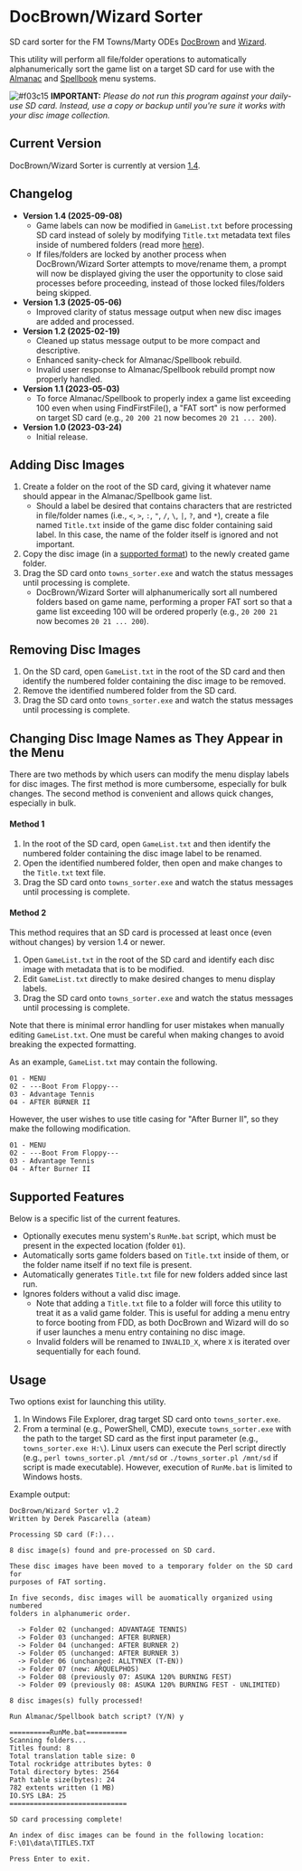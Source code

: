 # DocBrown/Wizard Sorter
SD card sorter for the FM Towns/Marty ODEs [DocBrown](https://gdemu.wordpress.com/details/docbrown-details/) and [Wizard](https://gdemu.wordpress.com/details/wizard-details/).

This utility will perform all file/folder operations to automatically alphanumerically sort the game list on a target SD card for use with the [Almanac](https://gdemu.wordpress.com/operation/docbrown-operation/) and [Spellbook](https://gdemu.wordpress.com/operation/wizard-operation/) menu systems.

![#f03c15](https://i.imgur.com/XsUAGA0.png) **IMPORTANT:** *Please do not run this program against your daily-use SD card. Instead, use a copy or backup until you're sure it works with your disc image collection.*

## Current Version
DocBrown/Wizard Sorter is currently at version [1.4](https://github.com/DerekPascarella/DocBrown-Wizard-Sorter/raw/main/towns_sorter.exe).

## Changelog
* **Version 1.4 (2025-09-08)**
  * Game labels can now be modified in `GameList.txt` before processing SD card instead of solely by modifying `Title.txt` metadata text files inside of numbered folders (read more [here](#method-2)).
  * If files/folders are locked by another process when DocBrown/Wizard Sorter attempts to move/rename them, a prompt will now be displayed giving the user the opportunity to close said processes before proceeding, instead of those locked files/folders being skipped.
* **Version 1.3 (2025-05-06)**
  * Improved clarity of status message output when new disc images are added and processed.
* **Version 1.2 (2025-02-19)**
  * Cleaned up status message output to be more compact and descriptive.
  * Enhanced sanity-check for Almanac/Spellbook rebuild.
  * Invalid user response to Almanac/Spellbook rebuild prompt now properly handled.
* **Version 1.1 (2023-05-03)**
  * To force Almanac/Spellbook to properly index a game list exceeding 100 even when using FindFirstFile(), a "FAT sort" is now performed on target SD card (e.g., `20 200 21` now becomes `20 21 ... 200`).
* **Version 1.0 (2023-03-24)**
  * Initial release.

## Adding Disc Images
1. Create a folder on the root of the SD card, giving it whatever name should appear in the Almanac/Spellbook game list.
   - Should a label be desired that contains characters that are restricted in file/folder names (i.e., `<`, `>`, `:`, `"`, `/`, `\`, `|`, `?`, and `*`), create a file named `Title.txt` inside of the game disc folder containing said label. In this case, the name of the folder itself is ignored and not important.
3. Copy the disc image (in a [supported format](https://gdemu.wordpress.com/details/docbrown-details/)) to the newly created game folder.
4. Drag the SD card onto `towns_sorter.exe` and watch the status messages until processing is complete.
   - DocBrown/Wizard Sorter will alphanumerically sort all numbered folders based on game name, performing a proper FAT sort so that a game list exceeding 100 will be ordered properly (e.g., `20 200 21` now becomes `20 21 ... 200`).

## Removing Disc Images
1. On the SD card, open `GameList.txt` in the root of the SD card and then identify the numbered folder containing the disc image to be removed.
2. Remove the identified numbered folder from the SD card.
3. Drag the SD card onto `towns_sorter.exe` and watch the status messages until processing is complete.

## Changing Disc Image Names as They Appear in the Menu
There are two methods by which users can modify the menu display labels for disc images. The first method is more cumbersome, especially for bulk changes. The second method is convenient and allows quick changes, especially in bulk.
#### Method 1
1. In the root of the SD card, open `GameList.txt` and then identify the numbered folder containing the disc image label to be renamed.
2. Open the identified numbered folder, then open and make changes to the `Title.txt` text file.
3. Drag the SD card onto `towns_sorter.exe` and watch the status messages until processing is complete.
#### Method 2
This method requires that an SD card is processed at least once (even without changes) by version 1.4 or newer.

1. Open `GameList.txt` in the root of the SD card and identify each disc image with metadata that is to be modified.
2. Edit `GameList.txt` directly to make desired changes to menu display labels.
3. Drag the SD card onto `towns_sorter.exe` and watch the status messages until processing is complete.

Note that there is minimal error handling for user mistakes when manually editing `GameList.txt`. One must be careful when making changes to avoid breaking the expected formatting.

As an example, `GameList.txt` may contain the following.

```
01 - MENU
02 - ---Boot From Floppy---
03 - Advantage Tennis
04 - AFTER BURNER II
```

However, the user wishes to use title casing for "After Burner II", so they make the following modification.

```
01 - MENU
02 - ---Boot From Floppy---
03 - Advantage Tennis
04 - After Burner II
```

## Supported Features
Below is a specific list of the current features.

* Optionally executes menu system's `RunMe.bat` script, which must be present in the expected location (folder `01`).
* Automatically sorts game folders based on `Title.txt` inside of them, or the folder name itself if no text file is present.
* Automatically generates `Title.txt` file for new folders added since last run.
* Ignores folders without a valid disc image.
  * Note that adding a `Title.txt` file to a folder will force this utility to treat it as a valid game folder. This is useful for adding a menu entry to force booting from FDD, as both DocBrown and Wizard will do so if user launches a menu entry containing no disc image.
  * Invalid folders will be renamed to `INVALID_X`, where `X` is iterated over sequentially for each found.

## Usage
Two options exist for launching this utility.

1. In Windows File Explorer, drag target SD card onto `towns_sorter.exe`.
2. From a terminal (e.g., PowerShell, CMD), execute `towns_sorter.exe` with the path to the target SD card as the first input parameter (e.g., `towns_sorter.exe H:\`).  Linux users can execute the Perl script directly (e.g., `perl towns_sorter.pl /mnt/sd` or `./towns_sorter.pl /mnt/sd` if script is made executable). However, execution of `RunMe.bat` is limited to Windows hosts.

Example output:

```
DocBrown/Wizard Sorter v1.2
Written by Derek Pascarella (ateam)

Processing SD card (F:)...

8 disc image(s) found and pre-processed on SD card.

These disc images have been moved to a temporary folder on the SD card for
purposes of FAT sorting.

In five seconds, disc images will be auomatically organized using numbered
folders in alphanumeric order.

  -> Folder 02 (unchanged: ADVANTAGE TENNIS)
  -> Folder 03 (unchanged: AFTER BURNER)
  -> Folder 04 (unchanged: AFTER BURNER 2)
  -> Folder 05 (unchanged: AFTER BURNER 3)
  -> Folder 06 (unchanged: ALLTYNEX (T-EN))
  -> Folder 07 (new: ARQUELPHOS)
  -> Folder 08 (previously 07: ASUKA 120% BURNING FEST)
  -> Folder 09 (previously 08: ASUKA 120% BURNING FEST - UNLIMITED)

8 disc images(s) fully processed!

Run Almanac/Spellbook batch script? (Y/N) y

==========RunMe.bat==========
Scanning folders...
Titles found: 8
Total translation table size: 0
Total rockridge attributes bytes: 0
Total directory bytes: 2564
Path table size(bytes): 24
782 extents written (1 MB)
IO.SYS LBA: 25
=============================

SD card processing complete!

An index of disc images can be found in the following location:
F:\01\data\TITLES.TXT

Press Enter to exit.
```
